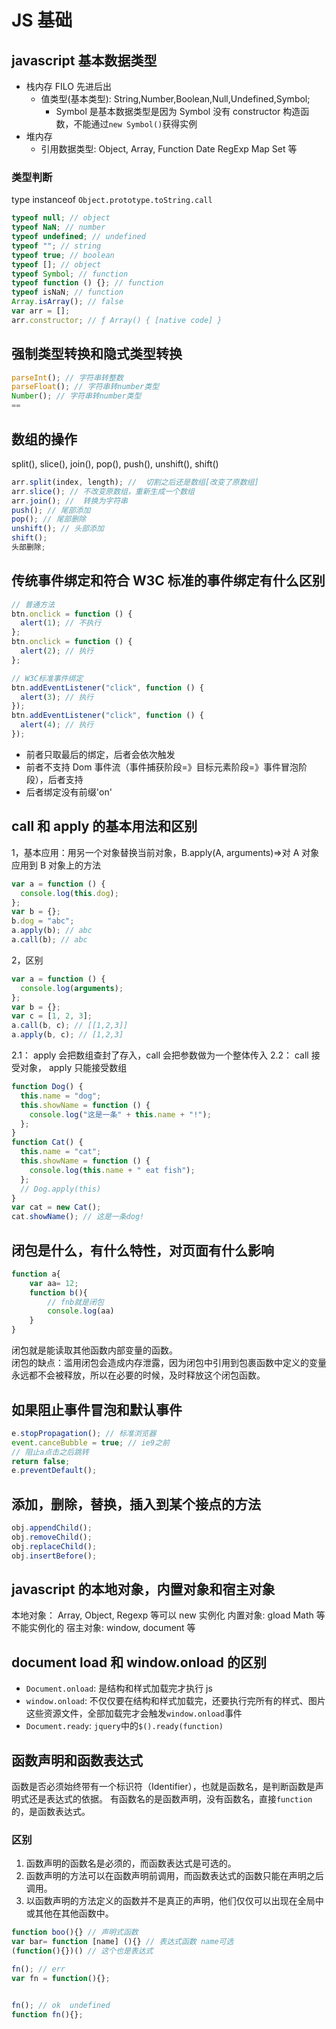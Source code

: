 # JS 基础

## javascript 基本数据类型

- 栈内存 FILO 先进后出
  - 值类型(基本类型): String,Number,Boolean,Null,Undefined,Symbol;
    - Symbol 是基本数据类型是因为 Symbol 没有 constructor 构造函数，不能通过`new Symbol()`获得实例
- 堆内存
  - 引用数据类型: Object, Array, Function Date RegExp Map Set 等

### 类型判断

type instanceof `Object.prototype.toString.call`

```js
typeof null; // object
typeof NaN; // number
typeof undefined; // undefined
typeof ""; // string
typeof true; // boolean
typeof []; // object
typeof Symbol; // function
typeof function () {}; // function
typeof isNaN; // function
Array.isArray(); // false
var arr = [];
arr.constructor; // ƒ Array() { [native code] }
```

## 强制类型转换和隐式类型转换

```js
parseInt(); // 字符串转整数
parseFloat(); // 字符串转number类型
Number(); // 字符串转number类型
==
```

## 数组的操作

split(), slice(), join(), pop(), push(), unshift(), shift()

```js
arr.split(index, length); //  切割之后还是数组[改变了原数组]
arr.slice(); // 不改变原数组，重新生成一个数组
arr.join(); //  转换为字符串
push(); // 尾部添加
pop(); // 尾部删除
unshift(); // 头部添加
shift();
头部删除;
```

## 传统事件绑定和符合 W3C 标准的事件绑定有什么区别

```js
// 普通方法
btn.onclick = function () {
  alert(1); // 不执行
};
btn.onclick = function () {
  alert(2); // 执行
};

// W3C标准事件绑定
btn.addEventListener("click", function () {
  alert(3); // 执行
});
btn.addEventListener("click", function () {
  alert(4); // 执行
});
```

- 前者只取最后的绑定，后者会依次触发
- 前者不支持 Dom 事件流（事件捕获阶段=》目标元素阶段=》事件冒泡阶段），后者支持
- 后者绑定没有前缀'on'

## call 和 apply 的基本用法和区别

1，基本应用：用另一个对象替换当前对象，B.apply(A, arguments)=>对 A 对象应用到 B 对象上的方法

```js
var a = function () {
  console.log(this.dog);
};
var b = {};
b.dog = "abc";
a.apply(b); // abc
a.call(b); // abc
```

2，区别

```js
var a = function () {
  console.log(arguments);
};
var b = {};
var c = [1, 2, 3];
a.call(b, c); // [[1,2,3]]
a.apply(b, c); // [1,2,3]
```

2.1： apply 会把数组查封了存入，call 会把参数做为一个整体传入
2.2： call 接受对象， apply 只能接受数组

```js
function Dog() {
  this.name = "dog";
  this.showName = function () {
    console.log("这是一条" + this.name + "!");
  };
}
function Cat() {
  this.name = "cat";
  this.showName = function () {
    console.log(this.name + " eat fish");
  };
  // Dog.apply(this)
}
var cat = new Cat();
cat.showName(); // 这是一条dog!
```

## 闭包是什么，有什么特性，对页面有什么影响

```js
function a{
    var aa= 12;
    function b(){
        // fnb就是闭包
        console.log(aa)
    }
}
```

闭包就是能读取其他函数内部变量的函数。  
闭包的缺点：滥用闭包会造成内存泄露，因为闭包中引用到包裹函数中定义的变量永远都不会被释放，所以在必要的时候，及时释放这个闭包函数。

## 如果阻止事件冒泡和默认事件

```js
e.stopPropagation(); // 标准浏览器
event.canceBubble = true; // ie9之前
// 阻止a点击之后跳转
return false;
e.preventDefault();
```

## 添加，删除，替换，插入到某个接点的方法

```js
obj.appendChild();
obj.removeChild();
obj.replaceChild();
obj.insertBefore();
```

## javascript 的本地对象，内置对象和宿主对象

本地对象： Array, Object, Regexp 等可以 new 实例化
内置对象: gload Math 等不能实例化的
宿主对象: window, document 等

## document load 和 window.onload 的区别

- `Document.onload`: 是结构和样式加载完才执行 js
- `window.onload`: 不仅仅要在结构和样式加载完，还要执行完所有的样式、图片这些资源文件，全部加载完才会触发`window.onload`事件
- `Document.ready`: `jquery`中的`$().ready(function)`

## 函数声明和函数表达式

函数是否必须始终带有一个标识符（Identifier），也就是函数名，是判断函数是声明式还是表达式的依据。
有函数名的是函数声明，没有函数名，直接`function`的，是函数表达式。

### 区别

1. 函数声明的函数名是必须的，而函数表达式是可选的。
2. 函数声明的方法可以在函数声明前调用，而函数表达式的函数只能在声明之后调用。
3. 以函数声明的方法定义的函数并不是真正的声明，他们仅仅可以出现在全局中或其他在其他函数中。

```js
function boo(){} // 声明式函数
var bar= function [name] (){} // 表达式函数 name可选
(function(){})() // 这个也是表达式

fn(); // err
var fn = function(){};


fn(); // ok  undefined
function fn(){};
```
